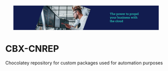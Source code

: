 <p align="center">
  <img src="https://raw.githubusercontent.com/RuanJmaritZ/CBX-CNREP/main/bin/cloudbox-banner.jpg" width="90%">
</p>

# CBX-CNREP
Chocolatey repository for custom packages used for automation purposes
